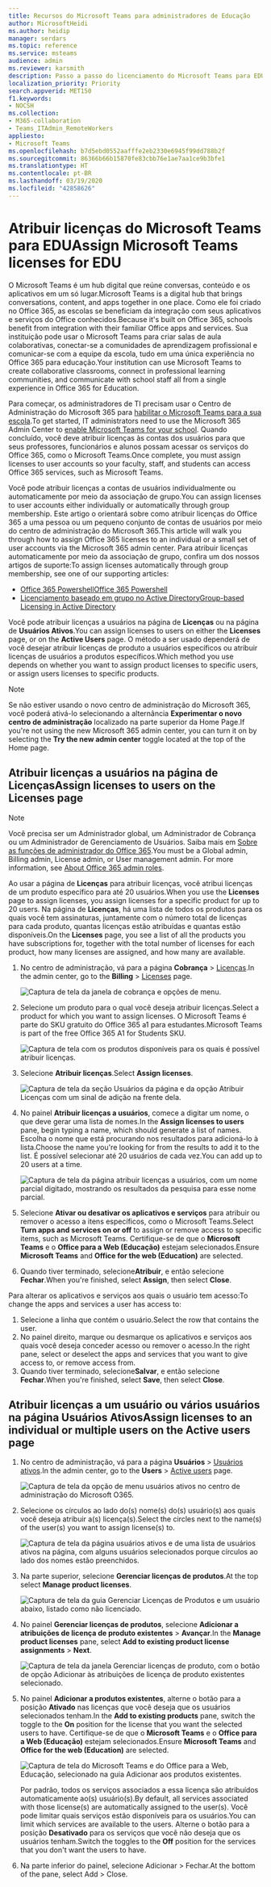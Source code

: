 ```yaml
---
title: Recursos do Microsoft Teams para administradores de Educação
author: MicrosoftHeidi
ms.author: heidip
manager: serdars
ms.topic: reference
ms.service: msteams
audience: admin
ms.reviewer: karsmith
description: Passo a passo do licenciamento do Microsoft Teams para EDU.
localization_priority: Priority
search.appverid: MET150
f1.keywords:
- NOCSH
ms.collection:
- M365-collaboration
- Teams_ITAdmin_RemoteWorkers
appliesto:
- Microsoft Teams
ms.openlocfilehash: b7d5ebd0552aafffe2eb2330e6945f99dd788b2f
ms.sourcegitcommit: 86366b66b15870fe83cbb76e1ae7aa1ce9b3bfe1
ms.translationtype: HT
ms.contentlocale: pt-BR
ms.lasthandoff: 03/19/2020
ms.locfileid: "42858626"
---
```

# <a name="assign-microsoft-teams-licenses-for-edu"></a><span data-ttu-id="80712-103">Atribuir licenças do Microsoft Teams para EDU</span><span class="sxs-lookup"><span data-stu-id="80712-103">Assign Microsoft Teams licenses for EDU</span></span>

<span data-ttu-id="80712-104">O Microsoft Teams é um hub digital que reúne conversas, conteúdo e os aplicativos em um só lugar.</span><span class="sxs-lookup"><span data-stu-id="80712-104">Microsoft Teams is a digital hub that brings conversations, content, and apps together in one place.</span></span> <span data-ttu-id="80712-105">Como ele foi criado no Office 365, as escolas se beneficiam da integração com seus aplicativos e serviços do Office conhecidos.</span><span class="sxs-lookup"><span data-stu-id="80712-105">Because it's built on Office 365, schools benefit from integration with their familiar Office apps and services.</span></span> <span data-ttu-id="80712-106">Sua instituição pode usar o Microsoft Teams para criar salas de aula colaborativas, conectar-se a comunidades de aprendizagem profissional e comunicar-se com a equipe da escola, tudo em uma única experiência no Office 365 para educação.</span><span class="sxs-lookup"><span data-stu-id="80712-106">Your institution can use Microsoft Teams to create collaborative classrooms, connect in professional learning communities, and communicate with school staff all from a single experience in Office 365 for Education.</span></span>

<span data-ttu-id="80712-107">Para começar, os administradores de TI precisam usar o Centro de Administração do Microsoft 365 para [habilitar o Microsoft Teams para a sua escola](https://docs.microsoft.com/microsoft-365/education/intune-edu-trial/enable-microsoft-teams).</span><span class="sxs-lookup"><span data-stu-id="80712-107">To get started, IT administrators need to use the Microsoft 365 Admin Center to [enable Microsoft Teams for your school](https://docs.microsoft.com/microsoft-365/education/intune-edu-trial/enable-microsoft-teams).</span></span>
<span data-ttu-id="80712-108">Quando concluído, você deve atribuir licenças às contas dos usuários para que seus professores, funcionários e alunos possam acessar os serviços do Office 365, como o Microsoft Teams.</span><span class="sxs-lookup"><span data-stu-id="80712-108">Once complete, you must assign licenses to user accounts so your faculty, staff, and students can access Office 365 services, such as Microsoft Teams.</span></span>

<span data-ttu-id="80712-109">Você pode atribuir licenças a contas de usuários individualmente ou automaticamente por meio da associação de grupo.</span><span class="sxs-lookup"><span data-stu-id="80712-109">You can assign licenses to user accounts either individually or automatically through group membership.</span></span> <span data-ttu-id="80712-110">Este artigo o orientará sobre como atribuir licenças do Office 365 a uma pessoa ou um pequeno conjunto de contas de usuários por meio do centro de administração do Microsoft 365.</span><span class="sxs-lookup"><span data-stu-id="80712-110">This article will walk you through how to assign Office 365 licenses to an individual or a small set of user accounts via the Microsoft 365 admin center.</span></span> <span data-ttu-id="80712-111">Para atribuir licenças automaticamente por meio da associação de grupo, confira um dos nossos artigos de suporte:</span><span class="sxs-lookup"><span data-stu-id="80712-111">To assign licenses automatically through group membership, see one of our supporting articles:</span></span>

- [<span data-ttu-id="80712-112">Office 365 Powershell</span><span class="sxs-lookup"><span data-stu-id="80712-112">Office 365 Powershell</span></span>](https://docs.microsoft.com/office365/enterprise/powershell/assign-licenses-to-user-accounts-with-office-365-powershell)
- [<span data-ttu-id="80712-113">Licenciamento baseado em grupo no Active Directory</span><span class="sxs-lookup"><span data-stu-id="80712-113">Group-based Licensing in Active Directory</span></span>](https://docs.microsoft.com/azure/active-directory/users-groups-roles/licensing-groups-assign)

<span data-ttu-id="80712-114">Você pode atribuir licenças a usuários na página de **Licenças** ou na página de **Usuários Ativos**.</span><span class="sxs-lookup"><span data-stu-id="80712-114">You can assign licenses to users on either the **Licenses** page, or on the **Active Users** page.</span></span> <span data-ttu-id="80712-115">O método a ser usado dependerá de você desejar atribuir licenças de produto a usuários específicos ou atribuir licenças de usuários a produtos específicos.</span><span class="sxs-lookup"><span data-stu-id="80712-115">Which method you use depends on whether you want to assign product licenses to specific users, or assign users licenses to specific products.</span></span>

> [!NOTE]
> <span data-ttu-id="80712-116">Se não estiver usando o novo centro de administração do Microsoft 365, você poderá ativá-lo selecionando a alternância **Experimentar o novo centro de administração** localizado na parte superior da Home Page.</span><span class="sxs-lookup"><span data-stu-id="80712-116">If you're not using the new Microsoft 365 admin center, you can turn it on by selecting the **Try the new admin center** toggle located at the top of the Home page.</span></span>

## <a name="assign-licenses-to-users-on-the-licenses-page"></a><span data-ttu-id="80712-117">Atribuir licenças a usuários na página de Licenças</span><span class="sxs-lookup"><span data-stu-id="80712-117">Assign licenses to users on the Licenses page</span></span>

> [!NOTE]
> <span data-ttu-id="80712-118">Você precisa ser um Administrador global, um Administrador de Cobrança ou um Administrador de Gerenciamento de Usuários. Saiba mais em [Sobre as funções de administrador do Office 365](https://docs.microsoft.com/microsoft-365/admin/add-users/about-admin-roles).</span><span class="sxs-lookup"><span data-stu-id="80712-118">You must be a Global admin, Billing admin, License admin, or User management admin. For more information, see [About Office 365 admin roles](https://docs.microsoft.com/microsoft-365/admin/add-users/about-admin-roles).</span></span>

<span data-ttu-id="80712-119">Ao usar a página de **Licenças** para atribuir licenças, você atribui licenças de um produto específico para até 20 usuários.</span><span class="sxs-lookup"><span data-stu-id="80712-119">When you use the **Licenses** page to assign licenses, you assign licenses for a specific product for up to 20 users.</span></span> <span data-ttu-id="80712-120">Na página de **Licenças**, há uma lista de todos os produtos para os quais você tem assinaturas, juntamente com o número total de licenças para cada produto, quantas licenças estão atribuídas e quantas estão disponíveis.</span><span class="sxs-lookup"><span data-stu-id="80712-120">On the **Licenses** page, you see a list of all the products you have subscriptions for, together with the total number of licenses for each product, how many licenses are assigned, and how many are available.</span></span>

1. <span data-ttu-id="80712-121">No centro de administração, vá para a página **Cobrança** > [Licenças](https://go.microsoft.com/fwlink/p/?linkid=842264).</span><span class="sxs-lookup"><span data-stu-id="80712-121">In the admin center, go to the **Billing** > [Licenses](https://go.microsoft.com/fwlink/p/?linkid=842264) page.</span></span>

   ![Captura de tela da janela de cobrança e opções de menu.](media/EDU-Lic-Billing-License.png)
2. <span data-ttu-id="80712-123">Selecione um produto para o qual você deseja atribuir licenças.</span><span class="sxs-lookup"><span data-stu-id="80712-123">Select a product for which you want to assign licenses.</span></span> <span data-ttu-id="80712-124">O Microsoft Teams é parte do SKU gratuito do Office 365 a1 para estudantes.</span><span class="sxs-lookup"><span data-stu-id="80712-124">Microsoft Teams is part of the free Office 365 A1 for Students SKU.</span></span>

   ![Captura de tela com os produtos disponíveis para os quais é possível atribuir licenças.](media/EDU-Lic-Licenses-Products.png)
3. <span data-ttu-id="80712-126">Selecione **Atribuir licenças**.</span><span class="sxs-lookup"><span data-stu-id="80712-126">Select **Assign licenses**.</span></span>

   ![Captura de tela da seção Usuários da página e da opção Atribuir Licenças com um sinal de adição na frente dela.](media/EDU-Lic-Assign-Licenses.png)
4. <span data-ttu-id="80712-128">No painel **Atribuir licenças a usuários**, comece a digitar um nome, o que deve gerar uma lista de nomes.</span><span class="sxs-lookup"><span data-stu-id="80712-128">In the **Assign licenses to users** pane, begin typing a name, which should generate a list of names.</span></span> <span data-ttu-id="80712-129">Escolha o nome que está procurando nos resultados para adicioná-lo à lista.</span><span class="sxs-lookup"><span data-stu-id="80712-129">Choose the name you're looking for from the results to add it to the list.</span></span> <span data-ttu-id="80712-130">É possível selecionar até 20 usuários de cada vez.</span><span class="sxs-lookup"><span data-stu-id="80712-130">You can add up to 20 users at a time.</span></span>

   ![Captura de tela da página atribuir licenças a usuários, com um nome parcial digitado, mostrando os resultados da pesquisa para esse nome parcial.](media/EDU-Lic-Assign-Licenses-Users.png)
5. <span data-ttu-id="80712-132">Selecione **Ativar ou desativar os aplicativos e serviços** para atribuir ou remover o acesso a itens específicos, como o Microsoft Teams.</span><span class="sxs-lookup"><span data-stu-id="80712-132">Select **Turn apps and services on or off** to assign or remove access to specific items, such as Microsoft Teams.</span></span> <span data-ttu-id="80712-133">Certifique-se de que o **Microsoft Teams** e o **Office para a Web (Educação)** estejam selecionados.</span><span class="sxs-lookup"><span data-stu-id="80712-133">Ensure **Microsoft Teams** and **Office for the web (Education)** are selected.</span></span>
6. <span data-ttu-id="80712-134">Quando tiver terminado, selecione**Atribuir**, e então selecione **Fechar**.</span><span class="sxs-lookup"><span data-stu-id="80712-134">When you're finished, select **Assign**, then select **Close**.</span></span>

<span data-ttu-id="80712-135">Para alterar os aplicativos e serviços aos quais o usuário tem acesso:</span><span class="sxs-lookup"><span data-stu-id="80712-135">To change the apps and services a user has access to:</span></span>

1. <span data-ttu-id="80712-136">Selecione a linha que contém o usuário.</span><span class="sxs-lookup"><span data-stu-id="80712-136">Select the row that contains the user.</span></span>
1. <span data-ttu-id="80712-137">No painel direito, marque ou desmarque os aplicativos e serviços aos quais você deseja conceder acesso ou remover o acesso.</span><span class="sxs-lookup"><span data-stu-id="80712-137">In the right pane, select or deselect the apps and services that you want to give access to, or remove access from.</span></span>
1. <span data-ttu-id="80712-138">Quando tiver terminado, selecione**Salvar**, e então selecione **Fechar**.</span><span class="sxs-lookup"><span data-stu-id="80712-138">When you're finished, select **Save**, then select **Close**.</span></span>

## <a name="assign-licenses-to-an-individual-or-multiple-users-on-the-active-users-page"></a><span data-ttu-id="80712-139">Atribuir licenças a um usuário ou vários usuários na página Usuários Ativos</span><span class="sxs-lookup"><span data-stu-id="80712-139">Assign licenses to an individual or multiple users on the Active users page</span></span>

1. <span data-ttu-id="80712-140">No centro de administração, vá para a página **Usuários**  > [Usuários ativos](https://go.microsoft.com/fwlink/p/?linkid=834822).</span><span class="sxs-lookup"><span data-stu-id="80712-140">In the admin center, go to the **Users** > [Active users](https://go.microsoft.com/fwlink/p/?linkid=834822) page.</span></span>

   ![Captura de tela da opção de menu usuários ativos no centro de administração do Microsoft O365.](media/EDU-Lic-Active-Users.png)
2. <span data-ttu-id="80712-142">Selecione os círculos ao lado do(s) nome(s) do(s) usuário(s) aos quais você deseja atribuir a(s) licença(s).</span><span class="sxs-lookup"><span data-stu-id="80712-142">Select the circles next to the name(s) of the user(s) you want to assign license(s) to.</span></span>

   ![Captura de tela da página usuários ativos e de uma lista de usuários ativos na página, com alguns usuários selecionados porque círculos ao lado dos nomes estão preenchidos.](media/EDU-Lic-Active-Users-List.png)
3. <span data-ttu-id="80712-144">Na parte superior, selecione **Gerenciar licenças de produtos**.</span><span class="sxs-lookup"><span data-stu-id="80712-144">At the top select **Manage product licenses**.</span></span>

   ![Captura de tela da guia Gerenciar Licenças de Produtos e um usuário abaixo, listado como não licenciado.](media/EDU-Lic-Manage-Product-Licenses.png)
4. <span data-ttu-id="80712-146">No painel **Gerenciar licenças de produtos**, selecione **Adicionar a atribuições de licença de produto existentes** > **Avançar**.</span><span class="sxs-lookup"><span data-stu-id="80712-146">In the **Manage product licenses** pane, select **Add to existing product license assignments** > **Next**.</span></span>

   ![Captura de tela da janela Gerenciar licenças de produto, com o botão de opção Adicionar às atribuições de licença de produto existentes selecionado.](media/EDU-Lic-Add-Existing-Product.png)
5. <span data-ttu-id="80712-148">No painel **Adicionar a produtos existentes**, alterne o botão para a posição **Ativado** nas licenças que você deseja que os usuários selecionados tenham.</span><span class="sxs-lookup"><span data-stu-id="80712-148">In the **Add to existing products** pane, switch the toggle to the **On** position for the license that you want the selected users to have.</span></span> <span data-ttu-id="80712-149">Certifique-se de que o **Microsoft Teams** e o **Office para a Web (Educação)** estejam selecionados.</span><span class="sxs-lookup"><span data-stu-id="80712-149">Ensure **Microsoft Teams** and **Office for the web (Education)** are selected.</span></span>

   ![Captura de tela do Microsoft Teams e do Office para a Web, Educação, selecionado na guia Adicionar aos produtos existentes.](media/EDU-Lic-Add-Existing-Products.png)

   <span data-ttu-id="80712-151">Por padrão, todos os serviços associados a essa licença são atribuídos automaticamente ao(s) usuário(s).</span><span class="sxs-lookup"><span data-stu-id="80712-151">By default, all services associated with those license(s) are automatically assigned to the user(s).</span></span> <span data-ttu-id="80712-152">Você pode limitar quais serviços estão disponíveis para os usuários.</span><span class="sxs-lookup"><span data-stu-id="80712-152">You can limit which services are available to the users.</span></span> <span data-ttu-id="80712-153">Alterne o botão para a posição **Desativado** para os serviços que você não deseja que os usuários tenham.</span><span class="sxs-lookup"><span data-stu-id="80712-153">Switch the toggles to the **Off** position for the services that you don't want the users to have.</span></span>
6. <span data-ttu-id="80712-154">Na parte inferior do painel, selecione Adicionar > Fechar.</span><span class="sxs-lookup"><span data-stu-id="80712-154">At the bottom of the pane, select Add > Close.</span></span>
